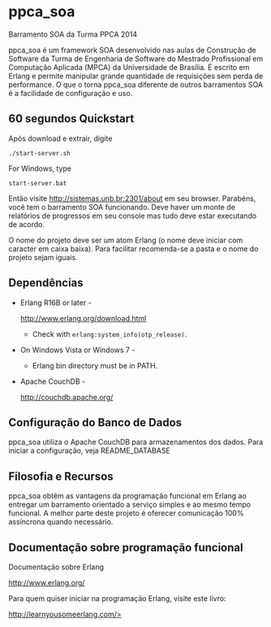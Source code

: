 # ppca_soa
Barramento SOA da Turma PPCA 2014

ppca_soa é um framework SOA desenvolvido nas aulas de Construção de Software da Turma de Engenharia de Software do Mestrado Profissional em Computação Aplicada (MPCA) da Universidade de Brasília. É escrito em Erlang e permite manipular grande quantidade de requisições sem perda de performance. O que o torna ppca_soa diferente de outros barramentos SOA é a facilidade de configuração e uso.


60 segundos Quickstart
--------------------

Após download e extrair, digite

```console
./start-server.sh
```

For Windows, type

```console
start-server.bat
```

Então visite http://sistemas.unb.br:2301/about em seu browser. Parabéns, você tem o barramento SOA funcionando. Deve haver um monte de relatórios de progressos em seu console mas tudo deve estar executando de acordo.

O nome do projeto deve ser um atom Erlang (o nome deve iniciar com caracter em caixa baixa). Para facilitar recomenda-se a pasta e o nome do projeto sejam iguais.



Dependências
------------

* Erlang R16B or later -

    <http://www.erlang.org/download.html>

  * Check with `erlang:system_info(otp_release)`.


* On Windows Vista or Windows 7 -

  * Erlang bin directory must be in PATH.


* Apache CouchDB -

    <http://couchdb.apache.org/>




Configuração do Banco de Dados
--------------

ppca_soa utiliza o Apache CouchDB para armazenamentos dos dados. Para iniciar a configuração, veja README_DATABASE


Filosofia e Recursos
-----------------------

ppca_soa obtêm as vantagens da programação funcional em Erlang ao entregar um barramento orientado a serviço simples e ao mesmo tempo funcional. A melhor parte deste projeto é oferecer comunicação 100% assíncrona quando necessário.




Documentação sobre programação funcional
---------------

Documentação sobre Erlang

<http://www.erlang.org/>

Para quem quiser iniciar na programação Erlang, visite este livro:

http://learnyousomeerlang.com/>



